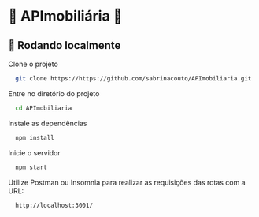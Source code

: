 # 🏡 APImobiliária 🏡

## 💬 Rodando localmente

Clone o projeto

```bash
  git clone https://https://github.com/sabrinacouto/APImobiliaria.git
```

Entre no diretório do projeto

```bash
  cd APImobiliaria
```

Instale as dependências

```bash
  npm install
```

Inicie o servidor

```bash
  npm start
```

Utilize Postman ou Insomnia para realizar
as requisições das rotas com a URL:

```endpoint
  http://localhost:3001/
```
